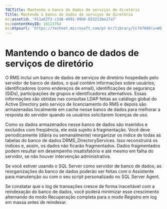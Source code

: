 ```yaml
---
TOCTitle: Mantendo o banco de dados de serviços de diretório
Title: Mantendo o banco de dados de serviços de diretório
ms:assetid: '911a62f2-c1d6-4091-99b0-b53211be27a7'
ms:contentKeyID: 18123764
ms:mtpsurl: 'https://technet.microsoft.com/pt-br/library/Cc747680(v=WS.10)'
---
```


Mantendo o banco de dados de serviços de diretório
==================================================

O RMS inclui um banco de dados de serviços de diretório hospedado pelo servidor de banco de dados, o qual contém informações sobre usuários, identificadores (como endereços de email), identificações de segurança (SIDs), participações de grupos e identificadores alternativos. Essas informações são obtidas nas consultas LDAP feitas ao catálogo global do Active Directory pelo serviço de licenciamento do RMS e depois são armazenadas localmente em cache nesse banco de dados para melhorar a resposta do servidor quando os usuários solicitarem licenças de uso.

Como os dados armazenados nesse banco de dados são inseridos e excluídos com freqüência, ele está sujeito à fragmentação. Você deve periodicamente (diária ou semanalmente) reorganizar os índice de todas as tabelas do banco de dados DRMS\_DirectoryServices. Isso reconstruirá os índices e, assim, os dados não ficarão fragmentados. Dados fragmentados podem resultar em desempenho insatisfatório e até mesmo em falha do servidor, se não houver intervenção administrativa.

Se você estiver usando o SQL Server como servidor de banco de dados, as reorganizações do banco de dados poderão ser feitas com o Assistente para manutenção ou com o seu script personalizado no SQL Server Agent.

Se constatar que o log de transações cresce de forma inaceitável com a reindexação do banco de dados, você poderá minimizar esse crescimento alternando do modo Recuperação completa para o modo Registro em log em massa antes de reindexar.

